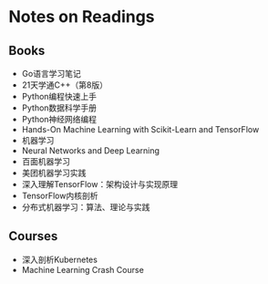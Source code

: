 # Notes on Readings

## Books

* Go语言学习笔记
* 21天学通C++（第8版）
* Python编程快速上手
* Python数据科学手册
* Python神经网络编程
* Hands-On Machine Learning with Scikit-Learn and TensorFlow
* 机器学习
* Neural Networks and Deep Learning
* 百面机器学习
* 美团机器学习实践
* 深入理解TensorFlow：架构设计与实现原理
* TensorFlow内核剖析
* 分布式机器学习：算法、理论与实践

## Courses

* 深入剖析Kubernetes
* Machine Learning Crash Course
